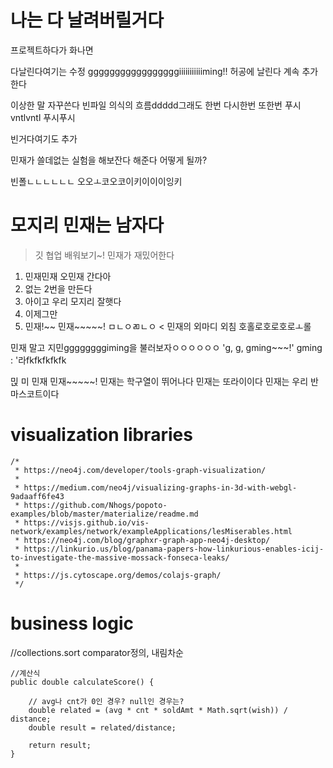 # 나는 다 날려버릴거다
프로젝트하다가 화나면

다날린다여기는 수정
gggggggggggggggggiiiiiiiiiiiming!!
허공에
날린다
계속 추가한다

이상한 말 자꾸쓴다
빈파일 의식의 흐름ddddd그래도 한번
다시한번
또한번
푸시vntlvntl
푸시푸시


빈거다여기도 추가

민재가 쓸데없는 실험을 해보잔다
해준다
어떻게 될까?

빈폴ㄴㄴㄴㄴㄴㄴ
오오ㅗ코오코이키이이이잉키

# 모지리 민재는 남자다

> 깃 협업 배워보기~! 민재가 재밌어한다

1. 민재민재 오민재 간다아
2. 없는 2번을 만든다
3. 아이고 우리 모지리 잘햇다
4. 이제그만
5. 민재!~~ 민재~~~~~!
ㅁㄴㅇㄻㄴㅇ < 민재의 외마디 외침
호홀로호로호로ㅗ롤

민재 말고 지민ggggggggiming을 불러보자ㅇㅇㅇㅇㅇㅇ
'g, g, gming~~~!'
gming : '라fkfkfkfkfk

믽
미
민재
민재~~~~~!
민재는 학구열이 뛰어나다
민재는 또라이이다
민재는 우리 반 마스코트이다






# visualization libraries

	/*
	 * https://neo4j.com/developer/tools-graph-visualization/
	 * 
	 * https://medium.com/neo4j/visualizing-graphs-in-3d-with-webgl-9adaaff6fe43
	 * https://github.com/Nhogs/popoto-examples/blob/master/materialize/readme.md
	 * https://visjs.github.io/vis-network/examples/network/exampleApplications/lesMiserables.html
	 * https://neo4j.com/blog/graphxr-graph-app-neo4j-desktop/
	 * https://linkurio.us/blog/panama-papers-how-linkurious-enables-icij-to-investigate-the-massive-mossack-fonseca-leaks/
	 * 
	 * https://js.cytoscape.org/demos/colajs-graph/
	 */
   
  
# business logic
  
  
  //collections.sort comparator정의, 내림차순
	
	//계산식
	public double calculateScore() {
		
		// avg나 cnt가 0인 경우? null인 경우는?
		double related = (avg * cnt * soldAmt * Math.sqrt(wish)) / distance;
		double result = related/distance;

		return result;
	}
